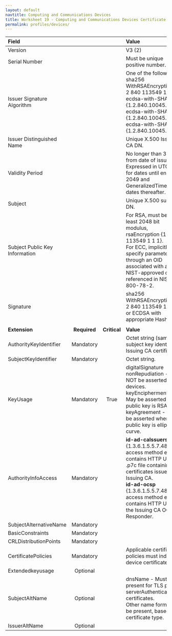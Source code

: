 ```yaml
---
layout: default
navtitle: Computing and Communications Devices
title: Worksheet 19 - Computing and Communications Devices Certificate Profile
permalink: profiles/devices/
---
```


| **Field** |       |       | **Value**                             |
| :-------- | :---: | :---: | :-------------------------------     |
| Version   |       |       | V3 (2)                                 |
| Serial Number   |       |       | Must be unique positive number. |
| Issuer Signature Algorithm   |       |       |  One of the following: <br>sha256 WithRSAEncryption {1 2 840 113549 1 1 11} <br>ecdsa-with-SHA256 {1.2.840.10045.4.3.2} <br>ecdsa-with-SHA384 {1.2.840.10045.4.3.3} <br>ecdsa-with-SHA512 {1.2.840.10045.4.3.4}. | 
| Issuer Distinguished Name   |       |       |  Unique X.500 Issuing CA DN.  |
| Validity Period   |       |       |  No longer than 3 years from date of issue.<BR>Expressed in UTCTime for dates until end of 2049 and GeneralizedTime for dates thereafter.  | 
| Subject   |       |       |   Unique X.500 subject DN.   |
| Subject Public Key Information   |       |       |   For RSA, must be at least 2048 bit modulus, rsaEncryption {1 2 840 113549 1 1 1}.<BR>For ECC, implicitly specify parameters through an OID associated with a NIST-approved curve referenced in NIST SP 800-78-2.   |
| Signature   |       |       |   sha256 WithRSAEncryption {1 2 840 113549 1 1 11}<BR>or ECDSA with appropriate Hash.   |
|               |                 |              |                                       |
| **Extension** |  **Required**   | **Critical** | **Value**                             |
| AuthorityKeyIdentifier   | Mandatory  |  | Octet string (same as subject key identifier in Issuing CA certificate). |
| SubjectKeyIdentifier   | Mandatory |  | Octet string.  |
| KeyUsage  | Mandatory | True |  digitalSignature<BR>nonRepudiation - Must NOT be asserted for devices.<BR>keyEncipherment - May be asserted when public key is RSA.<BR>keyAgreement - May be asserted when public key is elliptic curve.  | 
|AuthorityInfoAccess   | Mandatory  |  | **id-ad-caIssuers** {1.3.6.1.5.5.7.48.2} access method entry contains HTTP URL for .p7c file containing certificates issued to Issuing CA.<BR>**id-ad-ocsp** {1.3.6.1.5.5.7.48.1} access method entry contains HTTP URL for the Issuing CA OCSP Responder.  |
|SubjectAlternativeName   | Mandatory  |  |   | 
|BasicConstraints   | Mandatory  |  |   | 
| CRLDistributionPoints   | Mandatory |   |   | 
| CertificatePolicies   | Mandatory  |  | Applicable certificate policies must indicate device certificates.  |
| Extendedkeyusage   | Optional  |  |  | 
|SubjectAltName   | Optional  |  | dnsName - Must be present for TLS public serverAuthentication certificates.<BR>Other name forms may be present, based on certificate type.  | 
| IssuerAltName   | Optional  |  |   | 
